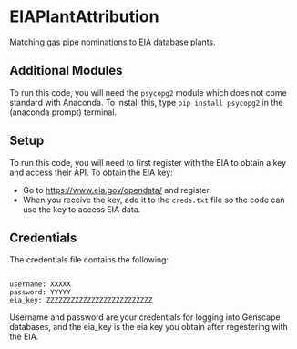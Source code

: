 # EIAPlantAttribution
Matching gas pipe nominations to EIA database plants.

## Additional Modules
To run this code, you will need the `psycopg2` module which does not come standard with Anaconda.  To install this, type `pip install psycopg2` in the (anaconda prompt) terminal.

## Setup
To run this code, you will need to first register with the EIA to obtain a key and access their API.  To obtain the EIA key:
- Go to https://www.eia.gov/opendata/ and register.
- When you receive the key, add it to the `creds.txt` file so the code can use the key to access EIA data.

## Credentials
The credentials file contains the following:

```

username: XXXXX
password: YYYYY
eia_key: ZZZZZZZZZZZZZZZZZZZZZZZZZZ

```

Username and password are your credentials for logging into Genscape databases, and the eia_key is the eia key you obtain after regestering with the EIA.